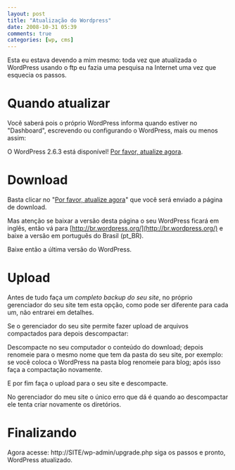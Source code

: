 ```yaml
---
layout: post
title: "Atualização do Wordpress"
date: 2008-10-31 05:39
comments: true
categories: [wp, cms]
---
```


Esta eu estava devendo a mim mesmo: toda vez que atualizada o WordPress usando o ftp eu fazia uma pesquisa na Internet uma vez que esquecia os passos.

# Quando atualizar

Você saberá pois o próprio WordPress informa quando estiver no "Dashboard", escrevendo ou configurando o WordPress, mais ou menos assim:

O WordPress 2.6.3 está disponível! <a href="http://wordpress.org/download/">Por favor, atualize agora</a>.

# Download

Basta clicar no "<a href="http://wordpress.org/download/">Por favor, atualize agora</a>" que você será enviado a página de download.

Mas atenção se baixar a versão desta página o seu WordPress ficará em inglês, então vá para [http://br.wordpress.org/](http://br.wordpress.org/) e baixe a versão em português do Brasil (pt_BR).

Baixe então a última versão do WordPress.

# Upload

Antes de tudo faça um *completo backup do seu site*, no próprio gerenciador do seu site tem esta opção, como pode ser diferente para cada um, não entrarei em detalhes.

Se o gerenciador do seu site permite fazer upload de arquivos compactados para depois descompactar:

Descompacte no seu computador o conteúdo do download; depois renomeie para o mesmo nome que tem da pasta do seu site, por exemplo: se você coloca o WordPress na pasta blog renomeie para blog; após isso faça a compactação novamente.

E por fim faça o upload para o seu site e descompacte.

No gerenciador do meu site o único erro que dá é quando ao descompactar ele tenta criar novamente os diretórios.

# Finalizando

Agora acesse: http://SITE/wp-admin/upgrade.php siga os passos e pronto, WordPress atualizado.
